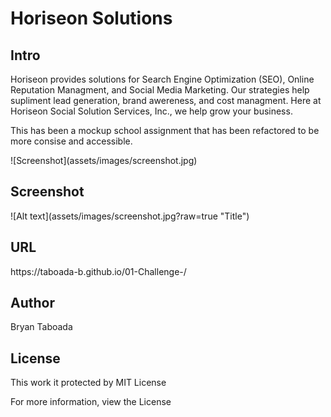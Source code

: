 <h1> Horiseon Solutions</h1>
<h2> Intro</h2>
<p>Horiseon provides solutions for Search Engine Optimization (SEO), Online Reputation Managment, and Social Media Marketing.  Our strategies help supliment lead generation, brand awereness, and cost managment. Here at Horiseon Social Solution Services, Inc., we help grow your business.</p>
<p> This has been a mockup school assignment that has been refactored to be more consise and accessible. </p>
![Screenshot](assets/images/screenshot.jpg)
<h2>Screenshot</h2>
![Alt text](assets/images/screenshot.jpg?raw=true "Title")
<h2> URL</h2>
<p> https://taboada-b.github.io/01-Challenge-/ </p> 
<h2> Author</h2>
<p>Bryan Taboada</p>
<h2> License</h2>
<p> This work it protected by MIT License </p>
<p> For more information, view the License </p>

